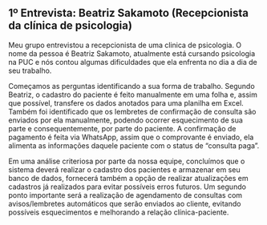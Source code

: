 ## 1º Entrevista: Beatriz Sakamoto (Recepcionista da clínica de psicologia)

Meu grupo entrevistou a recepcionista de uma clinica de psicologia. O nome da pessoa é Beatriz Sakamoto, atualmente está cursando psicologia na PUC e nós contou algumas dificuldades que ela enfrenta no dia a dia de seu trabalho.

Começamos as perguntas identificando a sua forma de trabalho. Segundo Beatriz, o cadastro do paciente é feito manualmente em uma folha e, assim que possível, transfere os dados anotados para uma planilha em Excel. Também foi identificado que os lembretes de confirmação de consulta são enviados por ela manualmente, podendo ocorrer esquecimento de sua parte e consequentemente, por parte do paciente. A confirmação de pagamento é feita via WhatsApp, assim que o comprovante é enviado, ela alimenta as informações daquele paciente com o status de “consulta paga”.

Em uma análise criteriosa por parte da nossa equipe, concluímos que o sistema deverá realizar o cadastro dos pacientes e armazenar em seu banco de dados, fornecerá também a opção de realizar atualizações em cadastros já realizados para evitar possíveis erros futuros. Um segundo ponto importante será a realização de agendamento de consultas com avisos/lembretes automáticos que serão enviados ao cliente, evitando possíveis esquecimentos e melhorando a relação clínica-paciente.
